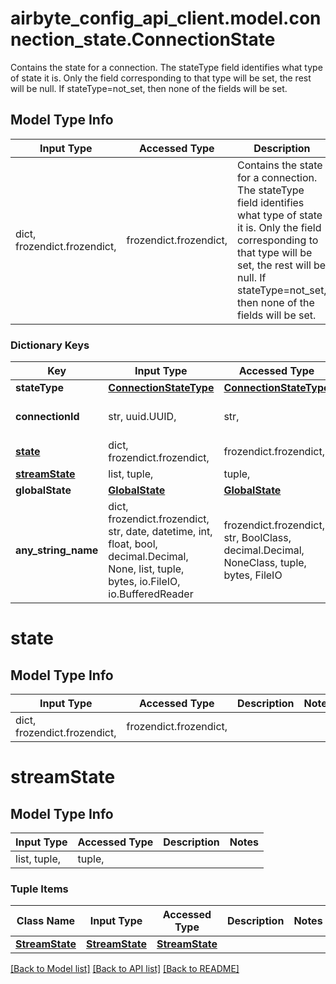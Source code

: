 # airbyte_config_api_client.model.connection_state.ConnectionState

Contains the state for a connection. The stateType field identifies what type of state it is. Only the field corresponding to that type will be set, the rest will be null. If stateType=not_set, then none of the fields will be set.

## Model Type Info
Input Type | Accessed Type | Description | Notes
------------ | ------------- | ------------- | -------------
dict, frozendict.frozendict,  | frozendict.frozendict,  | Contains the state for a connection. The stateType field identifies what type of state it is. Only the field corresponding to that type will be set, the rest will be null. If stateType&#x3D;not_set, then none of the fields will be set. | 

### Dictionary Keys
Key | Input Type | Accessed Type | Description | Notes
------------ | ------------- | ------------- | ------------- | -------------
**stateType** | [**ConnectionStateType**](ConnectionStateType.md) | [**ConnectionStateType**](ConnectionStateType.md) |  | 
**connectionId** | str, uuid.UUID,  | str,  |  | value must be a uuid
**[state](#state)** | dict, frozendict.frozendict,  | frozendict.frozendict,  |  | [optional] 
**[streamState](#streamState)** | list, tuple,  | tuple,  |  | [optional] 
**globalState** | [**GlobalState**](GlobalState.md) | [**GlobalState**](GlobalState.md) |  | [optional] 
**any_string_name** | dict, frozendict.frozendict, str, date, datetime, int, float, bool, decimal.Decimal, None, list, tuple, bytes, io.FileIO, io.BufferedReader | frozendict.frozendict, str, BoolClass, decimal.Decimal, NoneClass, tuple, bytes, FileIO | any string name can be used but the value must be the correct type | [optional]

# state

## Model Type Info
Input Type | Accessed Type | Description | Notes
------------ | ------------- | ------------- | -------------
dict, frozendict.frozendict,  | frozendict.frozendict,  |  | 

# streamState

## Model Type Info
Input Type | Accessed Type | Description | Notes
------------ | ------------- | ------------- | -------------
list, tuple,  | tuple,  |  | 

### Tuple Items
Class Name | Input Type | Accessed Type | Description | Notes
------------- | ------------- | ------------- | ------------- | -------------
[**StreamState**](StreamState.md) | [**StreamState**](StreamState.md) | [**StreamState**](StreamState.md) |  | 

[[Back to Model list]](../../README.md#documentation-for-models) [[Back to API list]](../../README.md#documentation-for-api-endpoints) [[Back to README]](../../README.md)

